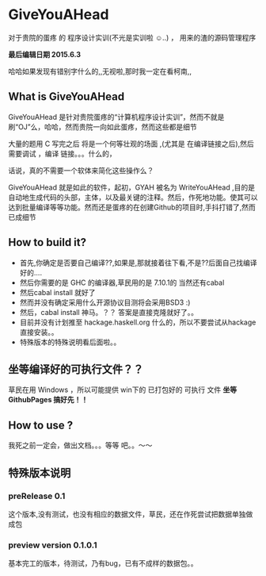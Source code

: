 ﻿
# GiveYouAHead
对于贵院的蛋疼 的 程序设计实训(不光是实训啦 ☺..) ， 用来的渣的源码管理程序

**最后编辑日期 2015.6.3**


哈哈如果发现有错别字什么的,,无视啦,那时我一定在看柯南,,

## What is GiveYouAHead

GiveYouAHead 是针对贵院蛋疼的“计算机程序设计实训”，然而不就是刷“OJ”么，哈哈，然而贵院一向如此蛋疼，然而这些都是细节

大量的题用 C 写完之后 将是一个何等壮观的场面 ,(尤其是 在编译链接之后),然后需要调试 ，编译 链接。。。什么的，

话说，真的不需要一个软体来简化这些操作么？

GiveYouAHead 就是如此的软件，起初，GYAH 被名为 WriteYouAHead ,目的是自动地生成代码的头部，主体，以及最关键的注释。然后，作死地功能。使其可以达到批量编译等等功能。然而还是蛋疼的在创建Github的项目时,手抖打错了,然而已成细节


## How to build it?

*  首先,你确定是否要自己编译??,如果是,那就接着往下看,不是??后面自己找编译好的....
* 然后你需要的是 GHC 的编译器,草民用的是 7.10.1的 当然还有cabal 
* 然后cabal install 就好了
* 然而并没有确定采用什么开源协议目测将会采用BSD3 :)
* 然后，cabal install 神马。？？ 答案是直接克隆就好了。。
* 目前并没有计划推至 hackage.haskell.org 什么的，所以不要尝试从hackage直接安装。。
* 特殊版本的特殊说明看后面啦。。

## 坐等编译好的可执行文件？？

草民在用 Windows ，所以可能提供 win下的 已打包好的 可执行 文件 **坐等 GithubPages 搞好先！！**

## How to use ?

我死之前一定会，做出文档。。。等等 吧。。～～

## 特殊版本说明 

### preRelease 0.1

这个版本,没有测试，也没有相应的数据文件，草民，还在作死尝试把数据单独做成包

### preview version 0.1.0.1

基本完工的版本，待测试，乃有bug，已有不成样的数据包。。
